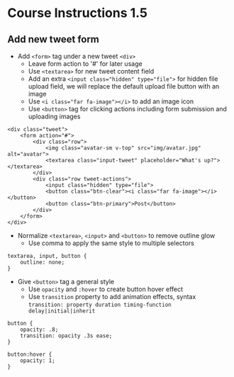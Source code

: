 # Course Instructions 1.5
## Add new tweet form

* Add `<form>` tag under a new tweet `<div>`
    * Leave form action to '#' for later usage
    * Use `<textarea>` for new tweet content field
    * Add an extra `<input class="hidden" type="file">` for hidden file upload field, we will replace the default upload file button with an image
    * Use `<i class="far fa-image"></i>` to add an image icon
    * Use `<button>` tag for clicking actions including form submission and uploading images
```
<div class="tweet">
    <form action="#">
        <div class="row">
            <img class="avatar-sm v-top" src="img/avatar.jpg" alt="avatar">                       
            <textarea class="input-tweet" placeholder="What's up?"></textarea>
        </div>
        <div class="row tweet-actions">
            <input class="hidden" type="file">
            <button class="btn-clear"><i class="far fa-image"></i></button>
            <button class="btn-primary">Post</button>
        </div>
    </form>
</div>
```
* Normalize `<textarea>`, `<input>` and `<button>` to remove outline glow
    * Use comma to apply the same style to multiple selectors
```
textarea, input, button { 
    outline: none; 
}
```
* Give `<button>` tag a general style
    * Use `opacity` and `:hover` to create button hover effect
    * Use `transition` property to add animation effects, syntax `transition: property duration timing-function delay|initial|inherit`
```
button {
    opacity: .8;
    transition: opacity .3s ease;
}

button:hover {
    opacity: 1;
}
```